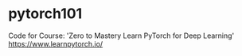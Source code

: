 # pytorch101

Code for Course: 'Zero to Mastery Learn PyTorch for Deep Learning'
https://www.learnpytorch.io/

